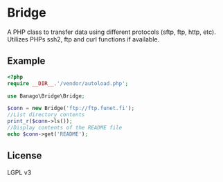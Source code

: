Bridge
==============

A PHP class to transfer data using different protocols (sftp, ftp, http, etc). Utilizes PHPs ssh2, ftp and curl functions if available.

Example
-------
```php
<?php
require __DIR__.'/vendor/autoload.php';

use Banago\Bridge\Bridge;

$conn = new Bridge('ftp://ftp.funet.fi');
//List directory contents
print_r($conn->ls());
//Display contents of the README file
echo $conn->get('README');
```

License
-------
LGPL v3
